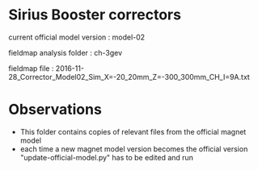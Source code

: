 Sirius Booster correctors
=========================

current official model version : model-02

fieldmap analysis folder       : ch-3gev

fieldmap file                  : 2016-11-28_Corrector_Model02_Sim_X=-20_20mm_Z=-300_300mm_CH_I=9A.txt


Observations
============

- This folder contains copies of relevant files from the official magnet model
- each time a new magnet model version becomes the official version "update-official-model.py" has to be edited and run
